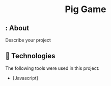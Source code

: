 <h1 align="center">Pig Game</h1>

## : About

Describe your project

## :rocket: Technologies

The following tools were used in this project:

- [Javascript]
